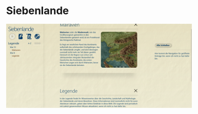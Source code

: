 # Siebenlande
![Screenshot 2023-05-18 at 14-35-47 Siebenlande.png](Screenshot%202023-05-18%20at%2014-35-47%20Siebenlande.png)
